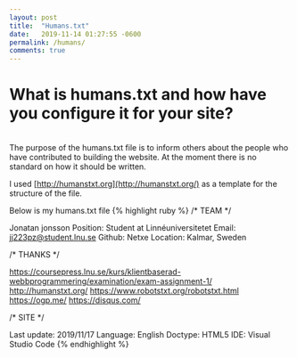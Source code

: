 ```yaml
---
layout: post
title:  "Humans.txt"
date:   2019-11-14 01:27:55 -0600
permalink: /humans/
comments: true
---
```

# What is humans.txt and how have you configure it for your site?

<br>
The purpose of the humans.txt file is to inform others about the people who have contributed to building the website. At the moment there is no standard on how it should be written.


I used [http://humanstxt.org](http://humanstxt.org/) as a template for the structure of the file.

Below is my humans.txt file
{% highlight ruby %}
/* TEAM */

Jonatan jonsson
Position: Student at Linnéuniversitetet
Email: jj223pz@student.lnu.se
Github: Netxe
Location: Kalmar, Sweden

/* THANKS  */

https://coursepress.lnu.se/kurs/klientbaserad-webbprogrammering/examination/exam-assignment-1/
http://humanstxt.org/
https://www.robotstxt.org/robotstxt.html
https://ogp.me/
https://disqus.com/


/* SITE */

Last update: 2019/11/17
Language: English
Doctype: HTML5
IDE: Visual Studio Code
{% endhighlight %}


